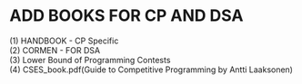 # ADD BOOKS FOR CP AND DSA  
(1) HANDBOOK - CP Specific  
(2) CORMEN - FOR DSA  
(3) Lower Bound of Programming Contests  
(4) CSES_book.pdf(Guide to Competitive Programming by Antti Laaksonen)  
